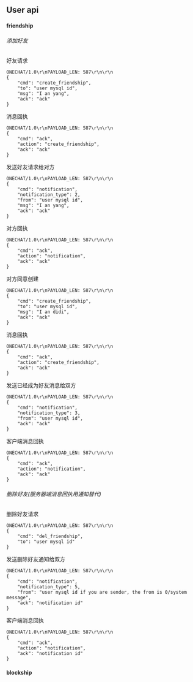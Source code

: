 ## User api

#### friendship

###### 添加好友

好友请求
```
ONECHAT/1.0\r\nPAYLOAD_LEN: 587\r\n\r\n
{
    "cmd": "create_friendship",
    "to": "user mysql id",
    "msg": "I an yang",
    "ack": "ack"
}
```

消息回执
```
ONECHAT/1.0\r\nPAYLOAD_LEN: 587\r\n\r\n
{
    "cmd": "ack",
    "action": "create_friendship",
    "ack": "ack"
}
```

发送好友请求给对方
```
ONECHAT/1.0\r\nPAYLOAD_LEN: 587\r\n\r\n
{
    "cmd": "notification",
    "notification_type": 2,
    "from": "user mysql id",
    "msg": "I an yang",
    "ack": "ack"
}
```

对方回执
```
ONECHAT/1.0\r\nPAYLOAD_LEN: 587\r\n\r\n
{
    "cmd": "ack",
    "action": "notification",
    "ack": "ack"
}
```

对方同意创建
```
ONECHAT/1.0\r\nPAYLOAD_LEN: 587\r\n\r\n
{
    "cmd": "create_friendship",
    "to": "user mysql id",
    "msg": "I an didi",
    "ack": "ack"
}
```

消息回执
```
ONECHAT/1.0\r\nPAYLOAD_LEN: 587\r\n\r\n
{
    "cmd": "ack",
    "action": "create_friendship",
    "ack": "ack"
}
```

发送已经成为好友消息给双方
```
ONECHAT/1.0\r\nPAYLOAD_LEN: 587\r\n\r\n
{
    "cmd": "notification",
    "notification_type": 3,
    "from": "user mysql id",
    "ack": "ack"
}
```

客户端消息回执
```
ONECHAT/1.0\r\nPAYLOAD_LEN: 587\r\n\r\n
{
    "cmd": "ack",
    "action": "notification",
    "ack": "ack"
}
```

###### 删除好友(服务器端消息回执用通知替代)

删除好友请求
```
ONECHAT/1.0\r\nPAYLOAD_LEN: 587\r\n\r\n
{
    "cmd": "del_friendship",
    "to": "user mysql id"
}
```

发送删除好友通知给双方
```
ONECHAT/1.0\r\nPAYLOAD_LEN: 587\r\n\r\n
{
    "cmd": "notification",
    "notification_type": 5,
    "from": "user mysql id if you are sender, the from is 0/system message",
    "ack": "notification id"
}
```

客户端消息回执
```
ONECHAT/1.0\r\nPAYLOAD_LEN: 587\r\n\r\n
{
    "cmd": "ack",
    "action": "notification",
    "ack": "notification id"
}
```

#### blockship
